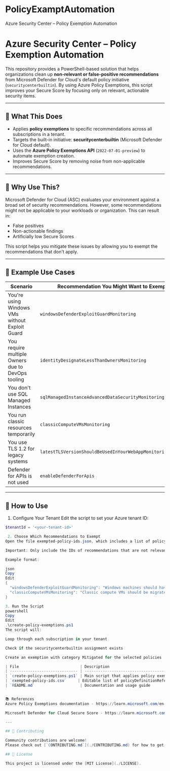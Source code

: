 # PolicyExamptAutomation
Azure Security Center – Policy Exemption Automation
# Azure Security Center – Policy Exemption Automation

This repository provides a PowerShell-based solution that helps organizations clean up **non-relevant or false-positive recommendations** from Microsoft Defender for Cloud's default policy initiative (`securitycenterbuiltin`). By using Azure Policy Exemptions, this script improves your Secure Score by focusing only on relevant, actionable security items.

---

## 🚀 What This Does

- Applies **policy exemptions** to specific recommendations across all subscriptions in a tenant.
- Targets the built-in initiative: **securitycenterbuiltin** (Microsoft Defender for Cloud default).
- Uses the **Azure Policy Exemptions API** (`2022-07-01-preview`) to automate exemption creation.
- Improves Secure Score by removing noise from non-applicable recommendations.

---

## 🧩 Why Use This?

Microsoft Defender for Cloud (ASC) evaluates your environment against a broad set of security recommendations. However, some recommendations might not be applicable to your workloads or organization. This can result in:

- False positives
- Non-actionable findings
- Artificially low Secure Scores

This script helps you mitigate these issues by allowing you to exempt the recommendations that don't apply.

---

## 📌 Example Use Cases

| Scenario | Recommendation You Might Want to Exempt |
|----------|-------------------------------------------|
| You're using Windows VMs without Exploit Guard | `windowsDefenderExploitGuardMonitoring` |
| You require multiple Owners due to DevOps tooling | `identityDesignateLessThanOwnersMonitoring` |
| You don't use SQL Managed Instances | `sqlManagedInstanceAdvancedDataSecurityMonitoring` |
| You run classic resources temporarily | `classicComputeVMsMonitoring` |
| You use TLS 1.2 for legacy systems | `latestTLSVersionShouldBeUsedInYourWebAppMonitoringEffect` |
| Defender for APIs is not used | `enableDefenderForApis` |

---

## 🔧 How to Use

 1. Configure Your Tenant
Edit the script to set your Azure tenant ID:

```powershell
$tenantId = '<your-tenant-id>'

 2. Choose Which Recommendations to Exempt
Open the file exempted-policy-ids.json, which includes a list of policyDefinitionReferenceIds and their display names.

Important: Only include the IDs of recommendations that are not relevant to your environment.

Example format:

json
Copy
Edit
{
  "windowsDefenderExploitGuardMonitoring": "Windows machines should have Exploit Guard enabled",
  "classicComputeVMsMonitoring": "Classic compute VMs should be migrated to ARM"
}

3. Run the Script
powershell
Copy
Edit
.\create-policy-exemptions.ps1
The script will:

Loop through each subscription in your tenant

Check if the securitycenterbuiltin assignment exists

Create an exemption with category Mitigated for the selected policies

| File                           | Description                                                           |
| ------------------------------ | --------------------------------------------------------------------- |
| `create-policy-exemptions.ps1` | Main script that applies policy exemptions                            |
| `exempted-policy-ids.csv`     | Editable list of policyDefinitionReferenceIds and their display names |
| `README.md`                    | Documentation and usage guide                                         |


📚 References
Azure Policy Exemptions documentation - https://learn.microsoft.com/en-us/azure/governance/policy/concepts/exemption-structure

Microsoft Defender for Cloud Secure Score - https://learn.microsoft.com/en-us/azure/defender-for-cloud/secure-score-security-controls

---

## 🤝 Contributing

Community contributions are welcome!  
Please check out [`CONTRIBUTING.md`](./CONTRIBUTING.md) for how to get started.

## 📄 License

This project is licensed under the [MIT License](./LICENSE).



